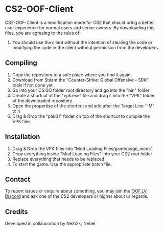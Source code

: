 # CS2-OOF-Client

CS2-OOF-Client is a modification made for CS2 that should bring a better user experience for normal users and server owners. By downloading this files, you are agreeing to the rules of:

1. You should use the client without the intention of stealing the code or modifying the code in the client without permission from the developers.

## Compiling
1. Copy the repository to a safe place where you find it again.
2. Download from Steam the "Counter-Strike: Global Offensive - SDK" tools if not done yet
3. Go into your CS:GO folder root directory and go into the "bin" folder
4. Create a shortcut of the "vpk.exe" file and drag it into the "VPK" folder of the downloaded repository
5. Open the propertise of the shortcut and add after the Target Line "-M" to it
6. Drag & Drop the "pak01" folder on top of the shortcut to compile the VPK files

## Installation
1. Drag & Drop the VPK files into "Mod Loading Files/game/csgo_mods"
2. Copy everything inside "Mod Loading Files" into your CS2 root folder
3. Replace everything that needs to be replaced
4. To start the game. Use the appropriate batch file.

## Contact

To report issues or enquire about something, you may join the [OOF.LV Discord]([https://discord.gg/vQZbaT6](https://discord.gg/oof-lv-cs-go-538868135919484937)) and ask one of the CS2 developers or higher about ur regards.

## Credits

Developed in collaboration by NeXi2k, Nebel
